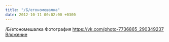 ```yaml
---
title: "/Б/етономешалка"
date: 2012-10-11 00:02:00 +0300
---
```


/Б/етономешалка
Фотография
<a class="vk-attach" href="https://vk.com/photo-7736865_290349237">https://vk.com/photo-7736865_290349237</a>
<a class="vk-attach" href="https://vk.com/photo-7736865_290349237">Вложение</a>
